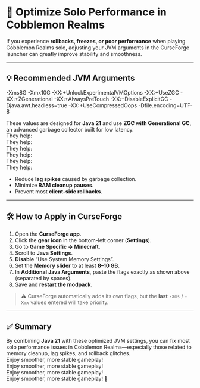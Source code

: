 # 🚀 Optimize Solo Performance in Cobblemon Realms

If you experience **rollbacks, freezes, or poor performance** when playing Cobblemon Realms solo, adjusting your JVM arguments in the CurseForge launcher can greatly improve stability and smoothness.

---

## 💡 Recommended JVM Arguments

-Xms8G -Xmx10G -XX:+UnlockExperimentalVMOptions -XX:+UseZGC -XX:+ZGenerational
-XX:+AlwaysPreTouch -XX:+DisableExplicitGC -Djava.awt.headless=true
-XX:+UseCompressedOops -Dfile.encoding=UTF-8

These values are designed for **Java 21** and use **ZGC with Generational GC**, an advanced garbage collector built for low latency.\
They help:\
They help:\
They help:  
They help:  
They help:  
They help:

- Reduce **lag spikes** caused by garbage collection.
- Minimize **RAM cleanup pauses**.
- Prevent most **client-side rollbacks**.

---

## 🛠 How to Apply in CurseForge

1. Open the **CurseForge app**.
2. Click the **gear icon** in the bottom-left corner (**Settings**).
3. Go to **Game Specific → Minecraft**.
4. Scroll to **Java Settings**.
5. **Disable** “Use System Memory Settings”.
6. Set the **Memory slider** to at least **8–10 GB**.
7. In **Additional Java Arguments**, paste the flags exactly as shown above (separated by spaces).
8. Save and **restart the modpack**.

> ⚠️ CurseForge automatically adds its own flags, but the **last** `-Xms` / `-Xmx` values entered will take priority.

---

## ✅ Summary

By combining **Java 21** with these optimized JVM settings, you can fix most solo performance issues in Cobblemon Realms—especially those related to memory cleanup, lag spikes, and rollback glitches.\
Enjoy smoother, more stable gameplay!\
Enjoy smoother, more stable gameplay!\
Enjoy smoother, more stable gameplay!  
Enjoy smoother, more stable gameplay! 🧭
